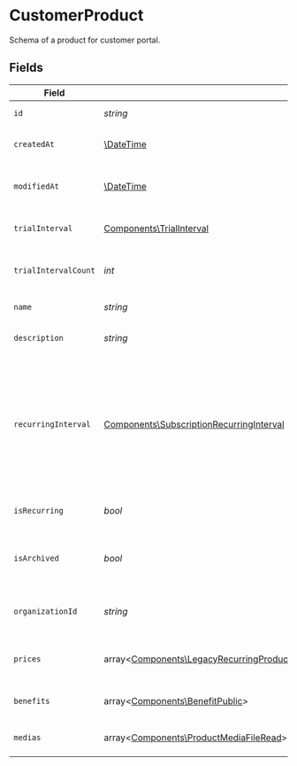 # CustomerProduct

Schema of a product for customer portal.


## Fields

| Field                                                                                                                                                                                                                                                                                                                                                     | Type                                                                                                                                                                                                                                                                                                                                                      | Required                                                                                                                                                                                                                                                                                                                                                  | Description                                                                                                                                                                                                                                                                                                                                               |
| --------------------------------------------------------------------------------------------------------------------------------------------------------------------------------------------------------------------------------------------------------------------------------------------------------------------------------------------------------- | --------------------------------------------------------------------------------------------------------------------------------------------------------------------------------------------------------------------------------------------------------------------------------------------------------------------------------------------------------- | --------------------------------------------------------------------------------------------------------------------------------------------------------------------------------------------------------------------------------------------------------------------------------------------------------------------------------------------------------- | --------------------------------------------------------------------------------------------------------------------------------------------------------------------------------------------------------------------------------------------------------------------------------------------------------------------------------------------------------- |
| `id`                                                                                                                                                                                                                                                                                                                                                      | *string*                                                                                                                                                                                                                                                                                                                                                  | :heavy_check_mark:                                                                                                                                                                                                                                                                                                                                        | The ID of the object.                                                                                                                                                                                                                                                                                                                                     |
| `createdAt`                                                                                                                                                                                                                                                                                                                                               | [\DateTime](https://www.php.net/manual/en/class.datetime.php)                                                                                                                                                                                                                                                                                             | :heavy_check_mark:                                                                                                                                                                                                                                                                                                                                        | Creation timestamp of the object.                                                                                                                                                                                                                                                                                                                         |
| `modifiedAt`                                                                                                                                                                                                                                                                                                                                              | [\DateTime](https://www.php.net/manual/en/class.datetime.php)                                                                                                                                                                                                                                                                                             | :heavy_check_mark:                                                                                                                                                                                                                                                                                                                                        | Last modification timestamp of the object.                                                                                                                                                                                                                                                                                                                |
| `trialInterval`                                                                                                                                                                                                                                                                                                                                           | [Components\TrialInterval](../../Models/Components/TrialInterval.md)                                                                                                                                                                                                                                                                                      | :heavy_check_mark:                                                                                                                                                                                                                                                                                                                                        | The interval unit for the trial period.                                                                                                                                                                                                                                                                                                                   |
| `trialIntervalCount`                                                                                                                                                                                                                                                                                                                                      | *int*                                                                                                                                                                                                                                                                                                                                                     | :heavy_check_mark:                                                                                                                                                                                                                                                                                                                                        | The number of interval units for the trial period.                                                                                                                                                                                                                                                                                                        |
| `name`                                                                                                                                                                                                                                                                                                                                                    | *string*                                                                                                                                                                                                                                                                                                                                                  | :heavy_check_mark:                                                                                                                                                                                                                                                                                                                                        | The name of the product.                                                                                                                                                                                                                                                                                                                                  |
| `description`                                                                                                                                                                                                                                                                                                                                             | *string*                                                                                                                                                                                                                                                                                                                                                  | :heavy_check_mark:                                                                                                                                                                                                                                                                                                                                        | The description of the product.                                                                                                                                                                                                                                                                                                                           |
| `recurringInterval`                                                                                                                                                                                                                                                                                                                                       | [Components\SubscriptionRecurringInterval](../../Models/Components/SubscriptionRecurringInterval.md)                                                                                                                                                                                                                                                      | :heavy_check_mark:                                                                                                                                                                                                                                                                                                                                        | The recurring interval of the product. If `None`, the product is a one-time purchase.Note that the `day` and `week` values are for internal Polar staff use only.                                                                                                                                                                                         |
| `isRecurring`                                                                                                                                                                                                                                                                                                                                             | *bool*                                                                                                                                                                                                                                                                                                                                                    | :heavy_check_mark:                                                                                                                                                                                                                                                                                                                                        | Whether the product is a subscription.                                                                                                                                                                                                                                                                                                                    |
| `isArchived`                                                                                                                                                                                                                                                                                                                                              | *bool*                                                                                                                                                                                                                                                                                                                                                    | :heavy_check_mark:                                                                                                                                                                                                                                                                                                                                        | Whether the product is archived and no longer available.                                                                                                                                                                                                                                                                                                  |
| `organizationId`                                                                                                                                                                                                                                                                                                                                          | *string*                                                                                                                                                                                                                                                                                                                                                  | :heavy_check_mark:                                                                                                                                                                                                                                                                                                                                        | The ID of the organization owning the product.                                                                                                                                                                                                                                                                                                            |
| `prices`                                                                                                                                                                                                                                                                                                                                                  | array<[Components\LegacyRecurringProductPriceFixed\|Components\LegacyRecurringProductPriceCustom\|Components\LegacyRecurringProductPriceFree\|Components\ProductPriceFixed\|Components\ProductPriceCustom\|Components\ProductPriceFree\|Components\ProductPriceSeatBased\|Components\ProductPriceMeteredUnit](../../Models/Components/CustomerProductPrices.md)> | :heavy_check_mark:                                                                                                                                                                                                                                                                                                                                        | List of available prices for this product.                                                                                                                                                                                                                                                                                                                |
| `benefits`                                                                                                                                                                                                                                                                                                                                                | array<[Components\BenefitPublic](../../Models/Components/BenefitPublic.md)>                                                                                                                                                                                                                                                                               | :heavy_check_mark:                                                                                                                                                                                                                                                                                                                                        | The benefits granted by the product.                                                                                                                                                                                                                                                                                                                      |
| `medias`                                                                                                                                                                                                                                                                                                                                                  | array<[Components\ProductMediaFileRead](../../Models/Components/ProductMediaFileRead.md)>                                                                                                                                                                                                                                                                 | :heavy_check_mark:                                                                                                                                                                                                                                                                                                                                        | The medias associated to the product.                                                                                                                                                                                                                                                                                                                     |